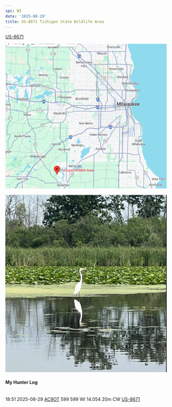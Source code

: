 ```yaml
---
spc: WI
date: '2025-08-29'
title: US-8671 Tichigan State Wildlife Area
---
```


[US-8671](https://pota.app/#/park/US-8671)

![](/static/US-8671map.png)

![](/static/US-8671.png)

#### My Hunter Log
<BR>18:51	2025-08-29	[AC9OT](https://qrz.com/db/AC9OT)	599	599	WI	14.054	20m	CW	[US-8671](https://pota.app/#/park/US-8671)